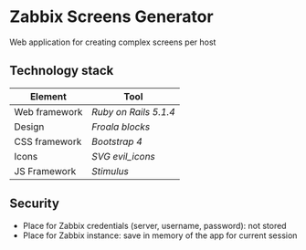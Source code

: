# Zabbix Screens Generator
Web application for creating complex screens per host

## Technology stack
| Element       | Tool                  |
| ------------- | --------------------  |
| Web framework | _Ruby on Rails 5.1.4_ |
| Design        | _Froala blocks_       |
| CSS framework | _Bootstrap 4_         |
| Icons         | _SVG evil_icons_      |
| JS Framework  | _Stimulus_            |

## Security
* Place for Zabbix credentials (server, username, password): not stored
* Place for Zabbix instance: save in memory of the app for current session
